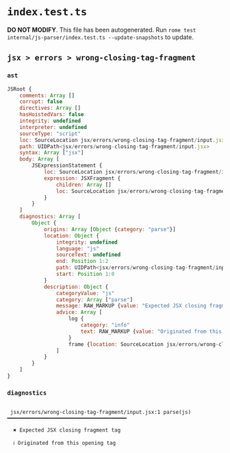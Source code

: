 # `index.test.ts`

**DO NOT MODIFY**. This file has been autogenerated. Run `rome test internal/js-parser/index.test.ts --update-snapshots` to update.

## `jsx > errors > wrong-closing-tag-fragment`

### `ast`

```javascript
JSRoot {
	comments: Array []
	corrupt: false
	directives: Array []
	hasHoistedVars: false
	integrity: undefined
	interpreter: undefined
	sourceType: "script"
	loc: SourceLocation jsx/errors/wrong-closing-tag-fragment/input.jsx 1:0-2:0
	path: UIDPath<jsx/errors/wrong-closing-tag-fragment/input.jsx>
	syntax: Array ["jsx"]
	body: Array [
		JSExpressionStatement {
			loc: SourceLocation jsx/errors/wrong-closing-tag-fragment/input.jsx 1:0-1:14
			expression: JSXFragment {
				children: Array []
				loc: SourceLocation jsx/errors/wrong-closing-tag-fragment/input.jsx 1:0-1:14
			}
		}
	]
	diagnostics: Array [
		Object {
			origins: Array [Object {category: "parse"}]
			location: Object {
				integrity: undefined
				language: "js"
				sourceText: undefined
				end: Position 1:2
				path: UIDPath<jsx/errors/wrong-closing-tag-fragment/input.jsx>
				start: Position 1:0
			}
			description: Object {
				categoryValue: "js"
				category: Array ["parse"]
				message: RAW_MARKUP {value: "Expected JSX closing fragment tag"}
				advice: Array [
					log {
						category: "info"
						text: RAW_MARKUP {value: "Originated from this opening tag"}
					}
					frame {location: SourceLocation jsx/errors/wrong-closing-tag-fragment/input.jsx 1:0-1:2}
				]
			}
		}
	]
}
```

### `diagnostics`

```

 jsx/errors/wrong-closing-tag-fragment/input.jsx:1 parse(js) ━━━━━━━━━━━━━━━━━━━━━━━━━━━━━━━━━━━━━━━

  ✖ Expected JSX closing fragment tag

  ℹ Originated from this opening tag


```
